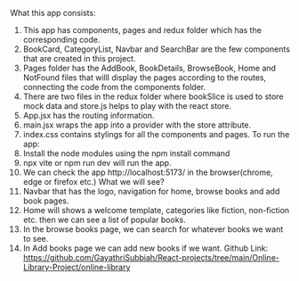 What this app consists:
1. This app has components, pages and redux folder which has the corresponding code.
2. BookCard, CategoryList, Navbar and SearchBar are the few components that are created in this project.
3. Pages folder has the AddBook, BookDetails, BrowseBook, Home and NotFound files that willl display the pages according to the routes, connecting the code from the components folder.
4. There are two files in the redux folder where bookSlice is used to store mock data and store.js helps to play with the react store.
5. App.jsx has the routing information.
6. main.jsx wraps the app into a provider with the store attribute.
7. index.css contains stylings for all the components and pages.
To run the app:
1. Install the node modules using the npm install command
2. npx vite or npm run dev will run the app.
3. We can check the app http://localhost:5173/ in the browser(chrome, edge or firefox etc.)
What we will see?
1. Navbar that has the logo, navigation for home, browse books and add book pages.
2. Home will shows a welcome template, categories like fiction, non-fiction etc. then we can see a list of popular books.
3. In the browse books page, we can search for whatever books we want to see.
4. In Add books page we can add new books if we want.
Github Link: https://github.com/GayathriSubbiah/React-projects/tree/main/Online-Library-Project/online-library
